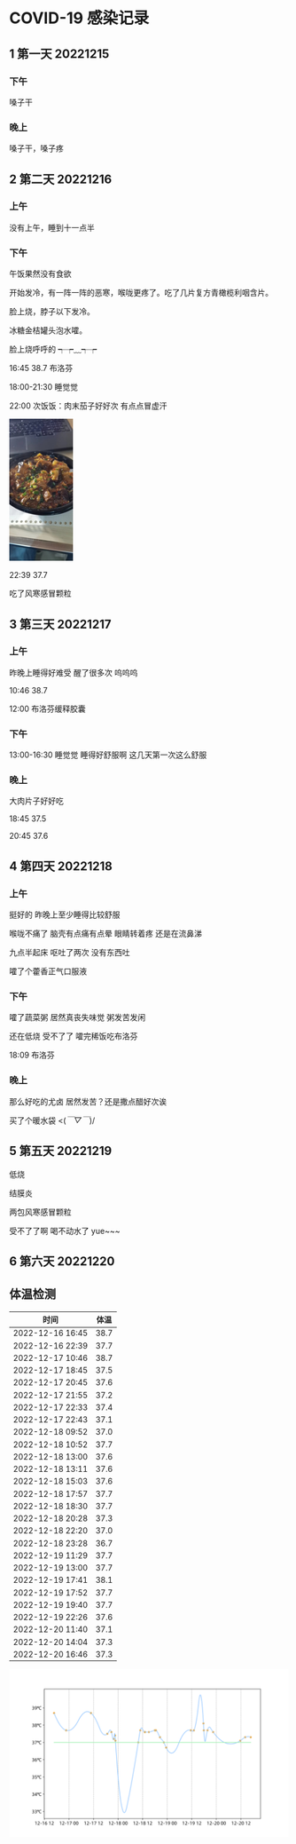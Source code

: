 # COVID-19 感染记录

## 1 第一天 20221215

### 下午

嗓子干

### 晚上

嗓子干，嗓子疼

## 2 第二天 20221216

### 上午

没有上午，睡到十一点半

### 下午

午饭果然没有食欲

开始发冷，有一阵一阵的恶寒，喉咙更疼了。吃了几片复方青橄榄利咽含片。

脸上烧，脖子以下发冷。

冰糖金桔罐头泡水嚯。

脸上烧呼呼的 ┭┮﹏┭┮

16:45 38.7 布洛芬

18:00-21:30 睡觉觉

22:00 次饭饭：肉末茄子好好次  有点点冒虚汗

<img src="assets/pic.jpg" alt="78058a8aababec79a1d6c1da709e111" style="zoom:25%;" />

22:39 37.7

吃了风寒感冒颗粒

## 3 第三天 20221217

### 上午

昨晚上睡得好难受 醒了很多次 呜呜呜

10:46 38.7

12:00 布洛芬缓释胶囊

### 下午

13:00-16:30 睡觉觉 睡得好舒服啊 这几天第一次这么舒服

### 晚上

大肉片子好好吃

18:45 37.5

20:45 37.6

## 4 第四天 20221218

### 上午

挺好的 昨晚上至少睡得比较舒服

喉咙不痛了 脑壳有点痛有点晕 眼睛转着疼 还是在流鼻涕

九点半起床 呕吐了两次 没有东西吐

嚯了个藿香正气口服液

### 下午

嚯了蔬菜粥 居然真丧失味觉 粥发苦发闲

还在低烧 受不了了 嚯完稀饭吃布洛芬

18:09 布洛芬

### 晚上

那么好吃的尤卤 居然发苦？还是撒点醋好次诶

买了个暖水袋 <(*￣▽￣*)/

## 5 第五天 20221219

低烧

结膜炎

两包风寒感冒颗粒

受不了了啊 喝不动水了 yue~~~

## 6 第六天 20221220





## 体温检测

|       时间       | 体温 |
| :--------------: | :--: |
| 2022-12-16 16:45 | 38.7 |
| 2022-12-16 22:39 | 37.7 |
| 2022-12-17 10:46 | 38.7 |
| 2022-12-17 18:45 | 37.5 |
| 2022-12-17 20:45 | 37.6 |
| 2022-12-17 21:55 | 37.2 |
| 2022-12-17 22:33 | 37.4 |
| 2022-12-17 22:43 | 37.1 |
| 2022-12-18 09:52 | 37.0 |
| 2022-12-18 10:52 | 37.7 |
| 2022-12-18 13:00 | 37.6 |
| 2022-12-18 13:11 | 37.6 |
| 2022-12-18 15:03 | 37.6 |
| 2022-12-18 17:57 | 37.7 |
| 2022-12-18 18:30 | 37.7 |
| 2022-12-18 20:28 | 37.3 |
| 2022-12-18 22:20 | 37.0 |
| 2022-12-18 23:28 | 36.7 |
| 2022-12-19 11:29 | 37.7 |
| 2022-12-19 13:00 | 37.7 |
| 2022-12-19 17:41 | 38.1 |
| 2022-12-19 17:52 | 37.7 |
| 2022-12-19 19:40 | 37.7 |
| 2022-12-19 22:26 | 37.6 |
| 2022-12-20 11:40 | 37.1 |
| 2022-12-20 14:04 | 37.3 |
| 2022-12-20 16:46 | 37.3 |

<img src="./pic.svg" alt="pic" style="zoom:200%;" />

